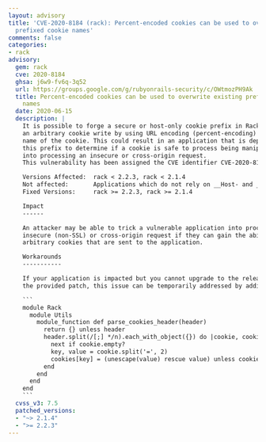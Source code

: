 ```yaml
---
layout: advisory
title: 'CVE-2020-8184 (rack): Percent-encoded cookies can be used to overwrite existing
  prefixed cookie names'
comments: false
categories:
- rack
advisory:
  gem: rack
  cve: 2020-8184
  ghsa: j6w9-fv6q-3q52
  url: https://groups.google.com/g/rubyonrails-security/c/OWtmozPH9Ak
  title: Percent-encoded cookies can be used to overwrite existing prefixed cookie
    names
  date: 2020-06-15
  description: |
    It is possible to forge a secure or host-only cookie prefix in Rack using
    an arbitrary cookie write by using URL encoding (percent-encoding) on the
    name of the cookie. This could result in an application that is dependent on
    this prefix to determine if a cookie is safe to process being manipulated
    into processing an insecure or cross-origin request.
    This vulnerability has been assigned the CVE identifier CVE-2020-8184.

    Versions Affected:  rack < 2.2.3, rack < 2.1.4
    Not affected:       Applications which do not rely on __Host- and __Secure- prefixes to determine if a cookie is safe to process
    Fixed Versions:     rack >= 2.2.3, rack >= 2.1.4

    Impact
    ------

    An attacker may be able to trick a vulnerable application into processing an
    insecure (non-SSL) or cross-origin request if they can gain the ability to write
    arbitrary cookies that are sent to the application.

    Workarounds
    -----------

    If your application is impacted but you cannot upgrade to the released versions or apply
    the provided patch, this issue can be temporarily addressed by adding the following workaround:

    ```
    module Rack
      module Utils
        module_function def parse_cookies_header(header)
          return {} unless header
          header.split(/[;] */n).each_with_object({}) do |cookie, cookies|
            next if cookie.empty?
            key, value = cookie.split('=', 2)
            cookies[key] = (unescape(value) rescue value) unless cookies.key?(key)
          end
        end
      end
    end
    ```
  cvss_v3: 7.5
  patched_versions:
  - "~> 2.1.4"
  - ">= 2.2.3"
---
```

